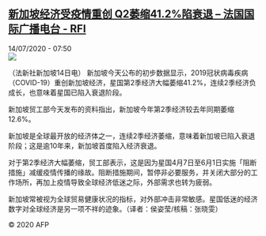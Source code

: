 <!--1594709742000-->
[新加坡经济受疫情重创 Q2萎缩41.2%陷衰退 – 法国国际广播电台 - RFI](http://www.rfi.fr//cn/contenu/20200714-%E6%96%B0%E5%8A%A0%E5%9D%A1%E7%BB%8F%E6%B5%8E%E5%8F%97%E7%96%AB%E6%83%85%E9%87%8D%E5%88%9B-q2%E8%90%8E%E7%BC%A9412%E9%99%B7%E8%A1%B0%E9%80%80)
------

<div>14/07/2020 - 07:50</div><img src="https://s.rfi.fr/media/display/b8c49f10-c599-11ea-9197-005056bf87d6/w:310/p:16x9/int0008b.200714135002.jpg"><div class="t-content__body u-clearfix"><div class="m-interstitial"></div><p>（法新社新加坡14日电）    新加坡今天公布的初步数据显示，2019冠状病毒疾病（COVID-19）重创新加坡经济，星国第2季经济大幅萎缩41.2%，连续2季经济负成长，也意味着星国已陷入衰退阶段。</p><p>    新加坡贸工部今天发布的资料指出，新加坡今年第2季经济较去年同期萎缩12.6%。</p><p>    新加坡是全球最开放的经济体之一，连续2季经济萎缩，意味着新加坡已陷入衰退阶段；这是逾10年来，新加坡首度陷入经济衰退。</p><p>    对于第2季经济大幅萎缩，贸工部表示，这是因为星国4月7日至6月1日实施「阻断措施」减缓疫情传播的缘故。阻断措施期间，暂停非必要服务，并关闭大部分的工作场所，再加上疫情导致全球经济低迷之际，外部需求也转为疲弱。</p><p>    新加坡常被视为全球贸易健康状况的指标，对外部冲击非常敏感。星国低迷的经济数字对全球经济是另一项不祥的迹象。（译者：侯姿莹/核稿：张晓雯）</p><p></p><p class="t-copyright">© 2020 AFP</p>        </div>
